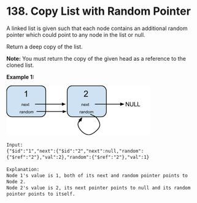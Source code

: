 # 138. Copy List with Random Pointer
A linked list is given such that each node contains an additional random pointer which could point to any node in the list or null.

Return a deep copy of the list.

**Note:** You must return the copy of the given head as a reference to the cloned list.

**Example 1:**

![alt example](1470150906153-2yxeznm.png)

```
Input:
{"$id":"1","next":{"$id":"2","next":null,"random":{"$ref":"2"},"val":2},"random":{"$ref":"2"},"val":1}

Explanation:
Node 1's value is 1, both of its next and random pointer points to Node 2.
Node 2's value is 2, its next pointer points to null and its random pointer points to itself.
```